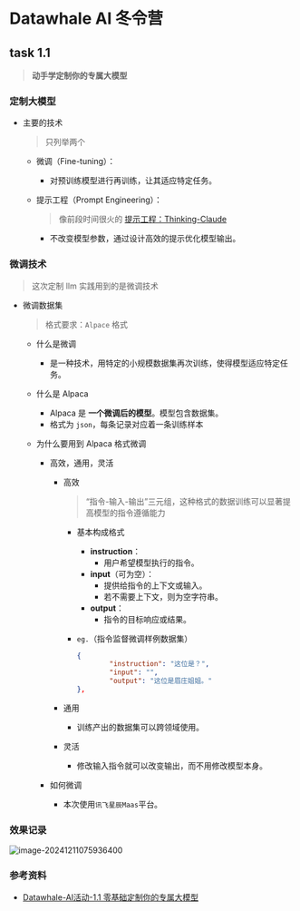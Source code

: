 # Datawhale AI 冬令营

## task 1.1

> **动手学定制你的专属大模型**

### 定制大模型

* 主要的技术

  > 只列举两个

  * 微调（Fine-tuning）：

    - 对预训练模型进行再训练，让其适应特定任务。

  * 提示工程（Prompt Engineering）：

    > 像前段时间很火的 [提示工程：Thinking-Claude](https://github.com/richards199999/Thinking-Claude)

    * 不改变模型参数，通过设计高效的提示优化模型输出。

### 微调技术

> 这次定制 llm 实践用到的是微调技术

* 微调数据集

  > 格式要求：`Alpace` 格式

  * 什么是微调

    * 是一种技术，用特定的小规模数据集再次训练，使得模型适应特定任务。

  * 什么是 Alpaca

    * Alpaca 是 **一个微调后的模型**。模型包含数据集。
    * 格式为 `json`，每条记录对应着一条训练样本

  * 为什么要用到 Alpaca 格式微调

    * 高效，通用，灵活

      * 高效

          > “指令-输入-输出”三元组，这种格式的数据训练可以显著提高模型的指令遵循能力

          * 基本构成格式
          
            * **instruction**：
              - 用户希望模型执行的指令。
            * **input**（可为空）：
              - 提供给指令的上下文或输入。
              - 若不需要上下文，则为空字符串。
            * **output**：
              - 指令的目标响应或结果。

          * `eg.`（指令监督微调样例数据集）
          
            ```json
            {
                    "instruction": "这位是？",
                    "input": "",
                    "output": "这位是眉庄姐姐。"
            },
            ```
    
      * 通用
        * 训练产出的数据集可以跨领域使用。
      * 灵活
        * 修改输入指令就可以改变输出，而不用修改模型本身。
    
    * 如何微调
    
      * 本次使用`讯飞星辰Maas`平台。

### 效果记录

![image-20241211075936400](https://my-note-drawing-bed-1322822796.cos.ap-shanghai.myqcloud.com/picture/huanhuan_talk.png)

### 参考资料

* [Datawhale-AI活动-1.1 零基础定制你的专属大模型](https://www.datawhale.cn/activity/110/21/76?rankingPage=1)